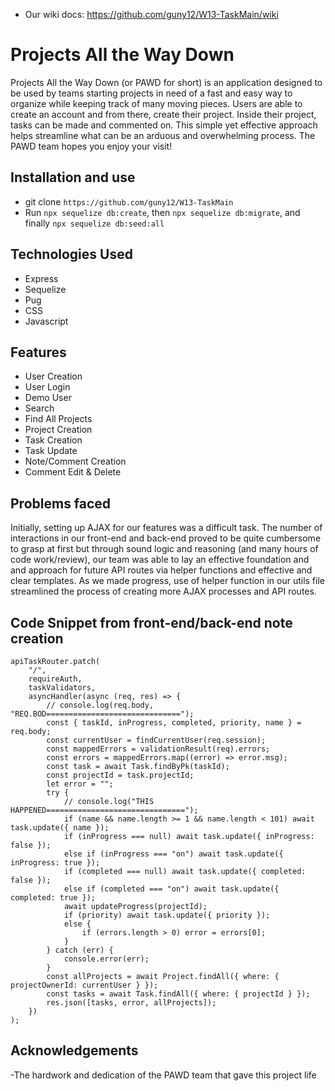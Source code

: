 - Our wiki docs: https://github.com/guny12/W13-TaskMain/wiki

# Projects All the Way Down

Projects All the Way Down (or PAWD for short) is an application designed to be used by teams starting projects in need of a fast and easy way to organize while keeping track of many moving pieces. Users are able to create an account and from there, create their project. Inside their project, tasks can be made and commented on. This simple yet effective approach helps streamline what can be an arduous and overwhelming process. The PAWD team hopes you enjoy your visit!

## Installation and use

- git clone `https://github.com/guny12/W13-TaskMain`
- Run `npx sequelize db:create`, then `npx sequelize db:migrate`, and finally `npx sequelize db:seed:all`

## Technologies Used

- Express
- Sequelize
- Pug
- CSS
- Javascript

## Features

- User Creation
- User Login
- Demo User
- Search
- Find All Projects
- Project Creation
- Task Creation
- Task Update
- Note/Comment Creation
- Comment Edit & Delete

## Problems faced

Initially, setting up AJAX for our features was a difficult task. The number of interactions in our front-end and back-end proved to be quite cumbersome to grasp at first but through sound logic and reasoning (and many hours of code work/review), our team was able to lay an effective foundation and and approach for future API routes via helper functions and effective and clear templates. As we made progress, use of helper function in our utils file streamlined the process of creating more AJAX processes and API routes.


## Code Snippet from front-end/back-end note creation

```
apiTaskRouter.patch(
	"/",
	requireAuth,
	taskValidators,
	asyncHandler(async (req, res) => {
		// console.log(req.body, "REQ.BOD==============================");
		const { taskId, inProgress, completed, priority, name } = req.body;
		const currentUser = findCurrentUser(req.session);
		const mappedErrors = validationResult(req).errors;
		const errors = mappedErrors.map((error) => error.msg);
		const task = await Task.findByPk(taskId);
		const projectId = task.projectId;
		let error = "";
		try {
			// console.log("THIS HAPPENED===============================");
			if (name && name.length >= 1 && name.length < 101) await task.update({ name });
			if (inProgress === null) await task.update({ inProgress: false });
			else if (inProgress === "on") await task.update({ inProgress: true });
			if (completed === null) await task.update({ completed: false });
			else if (completed === "on") await task.update({ completed: true });
			await updateProgress(projectId);
			if (priority) await task.update({ priority });
			else {
				if (errors.length > 0) error = errors[0];
			}
		} catch (err) {
			console.error(err);
		}
		const allProjects = await Project.findAll({ where: { projectOwnerId: currentUser } });
		const tasks = await Task.findAll({ where: { projectId } });
		res.json([tasks, error, allProjects]);
	})
);
```

## Acknowledgements

-The hardwork and dedication of the PAWD team that gave this project life
